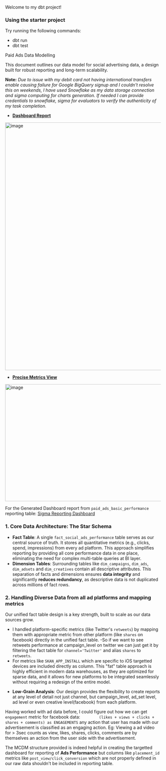 Welcome to my dbt project!

### Using the starter project

Try running the following commands:
- dbt run
- dbt test

Paid Ads Data Modelling

This document outlines our data model for social advertising data, a design built for robust reporting and long-term scalability.

**Note:** _Due to issue with my debit card not having international transfers enable causing failure for Google BigQuery signup and I couldn't resolve this on weekends, I have used Snowflake as my data storage connection and sigma computing for charts generation._
_If needed I can provide credentials to snowflake, sigma for evaluators to verify the authenticity of my task completion._

- **[Dashboard Report](https://github.com/The-Ali02/paid-ads-DM-challenge/blob/main/Improvado%20MCDM%20challenge%20dashboard.pdf)**
<img width="1082" height="800" alt="image" src="https://github.com/user-attachments/assets/a466a187-eccc-4224-8ef0-c17ebe6cf3cc" />


- **[Precise Metrics View](https://github.com/The-Ali02/paid-ads-DM-challenge/blob/main/Reporting%20Table.pdf)**
<img width="1652" height="378" alt="image" src="https://github.com/user-attachments/assets/66b438e0-05ba-45d4-811e-97b63b486aae" />



For the Generated Dashboard report from `paid_ads_basic_performance` reporting table: [Sigma Reporting Dashboard](https://app.sigmacomputing.com/paid-ads/workbook/workbook-6hVGQ80niUkyAKdVDGcOVE?:link_source=share)

### 1. Core Data Architecture: The Star Schema

* **Fact Table**: A single `fact_social_ads_performance` table serves as our central source of truth. It stores all quantitative metrics (e.g., clicks, spend, impressions) from every ad platform. This approach simplifies reporting by providing all core performance data in one place, eliminating the need for complex multi-table queries at BI layer. 
* **Dimension Tables**: Surrounding tables like `dim_campaigns`, `dim_ads`, `dim_adsets` and `dim_creatives` contain all descriptive attributes. This separation of facts and dimensions ensures **data integrity** and significantly **reduces redundancy**, as descriptive data is not duplicated across millions of fact rows.

### 2. Handling Diverse Data from all ad platforms and mapping metrics

Our unified fact table design is a key strength, built to scale as our data sources grow.

- I handled platform-specific metrics (like Twitter's `retweets`) by mapping them with appropriate metric from other platform (like `shares` on facebook) directly in the unified fact table.
-So if we want to see retweets performance at campaign_level on twitter we can just get it by filtering the fact table for `channel='Twitter'` and alias `shares` to `retweets`. 
- For metrics like `SKAN_APP_INSTALL` which are specific to iOS targetted devices are included directly as column.  This "fat" table approach is highly efficient in modern data warehouses, as they are optimized for sparse data, and it allows for new platforms to be integrated seamlessly without requiring a redesign of the entire model.

* **Low-Grain Analysis**: Our design provides the flexibility to create reports at any level of detail not just channel, but campaign_level, ad_set level, ad level or even creative level(facebook) from each platform.

Having worked with ad data before, I could figure out how we can get `engagement` metric for facebook data:
`        (likes + views + clicks + shares + comments) as ENGAGEMENTS` any action that user has made with our advertisement is classified as an engaging action. Eg: Viewing a ad video for > 3sec counts as view, likes, shares, clicks, comments are by themselves an action from the user side with the advertisement. 

The MCDM structure provided is indeed helpful in creating the targetted dashboard for reporting of **Ads Performance** but columns like `placement_id` metrics like `post_view/click_conversion` which are not properly defined in our raw data shouldn't be included in reporting table.

 
